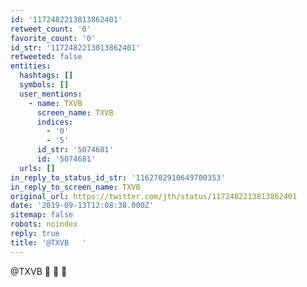 ```yaml
---
id: '1172482213813862401'
retweet_count: '0'
favorite_count: '0'
id_str: '1172482213813862401'
retweeted: false
entities:
  hashtags: []
  symbols: []
  user_mentions:
    - name: TXVB
      screen_name: TXVB
      indices:
        - '0'
        - '5'
      id_str: '5074681'
      id: '5074681'
  urls: []
in_reply_to_status_id_str: '1162702910649700353'
in_reply_to_screen_name: TXVB
original_url: https://twitter.com/jth/status/1172482213813862401
date: '2019-09-13T12:08:38.000Z'
sitemap: false
robots: noindex
reply: true
title: '@TXVB   '
---
```


@TXVB 🦀 🦀 🦀